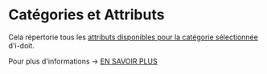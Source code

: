 # Catégories et Attributs 

Cela répertorie tous les [attributs disponibles pour la catégorie sélectionnée](../../../../basics/structure-of-the-it-documentation.md) d'i-doit.

Pour plus d'informations -> [EN SAVOIR PLUS](../../../../i-doit-pro-add-ons/api/index.md)
